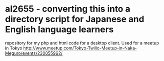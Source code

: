 al2655 - converting this into a directory script for Japanese and English language learners
======

repository for my php and html code for a desktop client. Used for a meetup in Tokyo http://www.meetup.com/Tokyo-Twilio-Meetup-in-Naka-Meguro/events/230055962/
